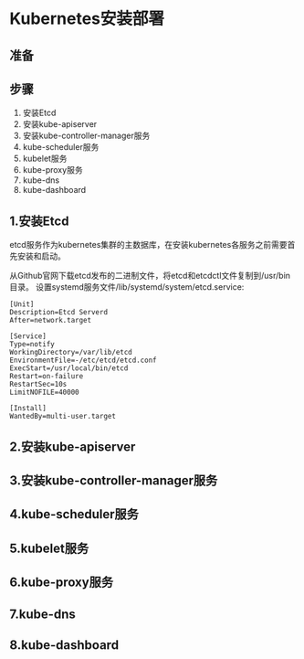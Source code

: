 # Kubernetes安装部署

## 准备
 
## 步骤
 1. 安装Etcd
 2. 安装kube-apiserver
 3. 安装kube-controller-manager服务
 4. kube-scheduler服务
 5. kubelet服务
 6. kube-proxy服务
 7. kube-dns
 8. kube-dashboard


## 1.安装Etcd
etcd服务作为kubernetes集群的主数据库，在安装kubernetes各服务之前需要首先安装和启动。


从Github官网下载etcd发布的二进制文件，将etcd和etcdctl文件复制到/usr/bin目录。
设置systemd服务文件/lib/systemd/system/etcd.service:
	
	[Unit]
	Description=Etcd Serverd
	After=network.target

	[Service]
	Type=notify
	WorkingDirectory=/var/lib/etcd
	EnvironmentFile=-/etc/etcd/etcd.conf
	ExecStart=/usr/local/bin/etcd
	Restart=on-failure
	RestartSec=10s
	LimitNOFILE=40000

	[Install]
	WantedBy=multi-user.target

	
## 2.安装kube-apiserver
## 3.安装kube-controller-manager服务
## 4.kube-scheduler服务
## 5.kubelet服务
## 6.kube-proxy服务
## 7.kube-dns
## 8.kube-dashboard